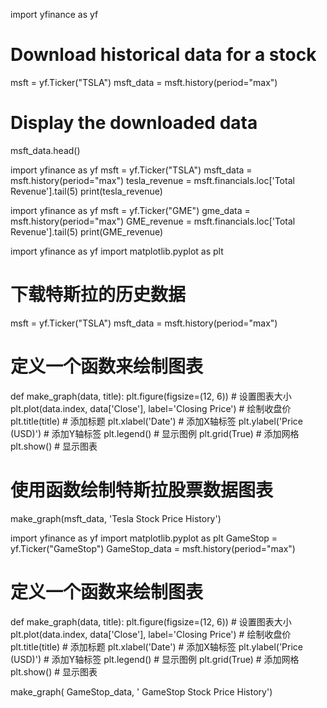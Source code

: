 import yfinance as yf
# Download historical data for a stock
msft = yf.Ticker("TSLA")
msft_data = msft.history(period="max")
# Display the downloaded data
msft_data.head()




import yfinance as yf
msft = yf.Ticker("TSLA")
msft_data = msft.history(period="max")
tesla_revenue = msft.financials.loc['Total Revenue'].tail(5)
print(tesla_revenue)


import yfinance as yf
msft = yf.Ticker("GME")
gme_data = msft.history(period="max")
GME_revenue = msft.financials.loc['Total Revenue'].tail(5)
print(GME_revenue)



import yfinance as yf
import matplotlib.pyplot as plt

# 下载特斯拉的历史数据
msft = yf.Ticker("TSLA")
msft_data = msft.history(period="max")

# 定义一个函数来绘制图表
def make_graph(data, title):
    plt.figure(figsize=(12, 6))  # 设置图表大小
    plt.plot(data.index, data['Close'], label='Closing Price')  # 绘制收盘价
    plt.title(title)  # 添加标题
    plt.xlabel('Date')  # 添加X轴标签
    plt.ylabel('Price (USD)')  # 添加Y轴标签
    plt.legend()  # 显示图例
    plt.grid(True)  # 添加网格
    plt.show()  # 显示图表

# 使用函数绘制特斯拉股票数据图表
make_graph(msft_data, 'Tesla Stock Price History')



import yfinance as yf
import matplotlib.pyplot as plt
GameStop = yf.Ticker("GameStop")
GameStop_data = msft.history(period="max")

# 定义一个函数来绘制图表
def make_graph(data, title):
    plt.figure(figsize=(12, 6))  # 设置图表大小
    plt.plot(data.index, data['Close'], label='Closing Price')  # 绘制收盘价
    plt.title(title)  # 添加标题
    plt.xlabel('Date')  # 添加X轴标签
    plt.ylabel('Price (USD)')  # 添加Y轴标签
    plt.legend()  # 显示图例
    plt.grid(True)  # 添加网格
    plt.show()  # 显示图表

make_graph( GameStop_data, ' GameStop Stock Price History')
